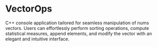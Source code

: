 # VectorOps
C++ console application tailored for seamless manipulation of nums vectors. Users can effortlessly perform sorting operations, compute statistical measures, append elements, and modify the vector with an elegant and intuitive interface.
